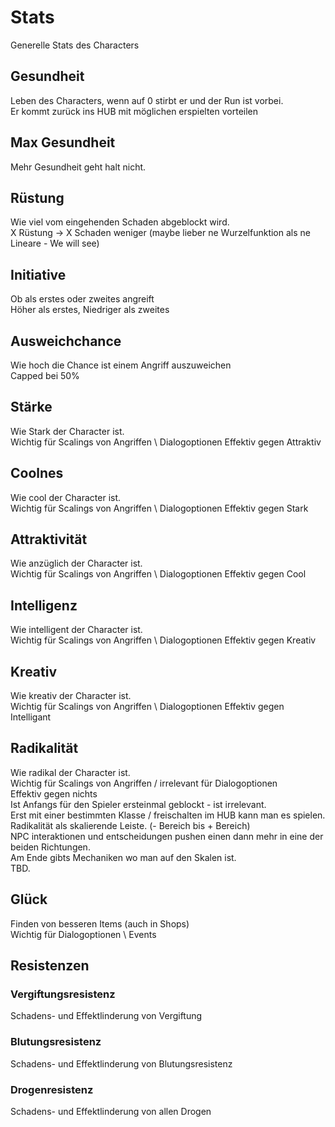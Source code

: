 # Stats

Generelle Stats des Characters

## Gesundheit

Leben des Characters, wenn auf 0 stirbt er und der Run ist vorbei. \
Er kommt zurück ins HUB mit möglichen erspielten vorteilen

## Max Gesundheit

Mehr Gesundheit geht halt nicht.

## Rüstung

Wie viel vom eingehenden Schaden abgeblockt wird. \
X Rüstung -> X Schaden weniger (maybe lieber ne Wurzelfunktion als ne Lineare - We will see)

## Initiative

Ob als erstes oder zweites angreift \
Höher als erstes, Niedriger als zweites

## Ausweichchance

Wie hoch die Chance ist einem Angriff auszuweichen \
Capped bei 50%

## Stärke

Wie Stark der Character ist. \
Wichtig für Scalings von Angriffen \ Dialogoptionen
Effektiv gegen Attraktiv

## Coolnes

Wie cool der Character ist. \
Wichtig für Scalings von Angriffen \ Dialogoptionen
Effektiv gegen Stark

## Attraktivität

Wie anzüglich der Character ist. \
Wichtig für Scalings von Angriffen \ Dialogoptionen
Effektiv gegen Cool

## Intelligenz

Wie intelligent der Character ist. \
Wichtig für Scalings von Angriffen \ Dialogoptionen
Effektiv gegen Kreativ

## Kreativ

Wie kreativ der Character ist. \
Wichtig für Scalings von Angriffen \ Dialogoptionen
Effektiv gegen Intelligant

## Radikalität

Wie radikal der Character ist. \
Wichtig für Scalings von Angriffen / irrelevant für Dialogoptionen \
Effektiv gegen nichts \
Ist Anfangs für den Spieler ersteinmal geblockt - ist irrelevant. \
Erst mit einer bestimmten Klasse / freischalten im HUB kann man es spielen. \
Radikalität als skalierende Leiste. (- Bereich bis + Bereich) \
NPC interaktionen und entscheidungen pushen einen dann mehr in eine der beiden Richtungen. \
Am Ende gibts Mechaniken wo man auf den Skalen ist. \
TBD.

## Glück

Finden von besseren Items (auch in Shops) \
Wichtig für Dialogoptionen \ Events

## Resistenzen

### Vergiftungsresistenz

Schadens- und Effektlinderung von Vergiftung

### Blutungsresistenz

Schadens- und Effektlinderung von Blutungsresistenz

### Drogenresistenz

Schadens- und Effektlinderung von allen Drogen
